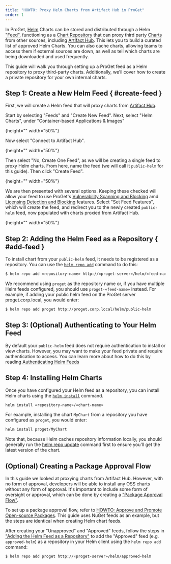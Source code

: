 ```yaml
---
title: "HOWTO: Proxy Helm Charts from Artifact Hub in ProGet"
order: 1
---
```


In ProGet, [Helm](https://helm.sh/) Charts can be stored and distributed through a Helm ["Feed"](/docs/proget/feeds/feed-overview), functioning as a [Chart Repository](https://helm.sh/docs/topics/chart_repository/) that can proxy third party [Charts](https://helm.sh/docs/topics/charts/) from other sources, including [Artifact Hub](/docs/proget/feeds/helm#artifacthub). This lets you to build a curated list of approved Helm Charts. You can also cache charts, allowing teams to access them if external sources are down, as well as tell which charts are being downloaded and used frequently.

This guide will walk you through setting up a ProGet feed as a Helm repository to proxy third-party charts. Additionally, we’ll cover how to create a private repository for your own internal charts.

## Step 1: Create a New Helm Feed { #create-feed }

First, we will create a Helm feed that will proxy charts from [Artifact Hub](/docs/proget/feeds/helm#artifacthub).

Start by selecting "Feeds" and "Create New Feed". Next, select "Helm Charts", under "Container-based Applications & Images"

![](){height="" width="50%"}

Now select "Connect to Artifact Hub".

![](){height="" width="50%"}

Then select "No, Create One Feed", as we will be creating a single feed to proxy Helm charts. From here, name the feed (we will call it `public-helm` for this guide). Then click "Create Feed".

![](){height="" width="50%"}

We are then presented with several options. Keeping these checked will allow your feed to use ProGet's [Vulnerability Scanning and Blocking](/docs/proget/sca/vulnerabilities) amd [Licensing Detection and Blocking](https://docs.inedo.com/docs/proget/sca/licenses) features. Select "Set Feed Features", which will create the feed, and redirect you to the newly created `public-helm` feed, now populated with charts proxied from Artifact Hub.

![](){height="" width="50%"}

## Step 2: Adding the Helm Feed as a Repository { #add-feed }

To install chart from your `public-helm` feed, it needs to be registered as a repository. You can use the [`helm repo add`](https://helm.sh/docs/helm/helm_repo_add/) command to do this:

```bash
$ helm repo add «repository-name» http://«proget-server»/helm/«feed-name»
```

We recommend using `proget` as the repository name or, if you have multiple Helm feeds configured, you should use `proget-«feed-name»` instead. For example, if adding your public helm feed on the ProGet server proget.corp.local, you would enter:
 
```bash
$ helm repo add proget http://proget.corp.local/helm/public-helm
```

## Step 3: (Optional) Authenticating to Your Helm Feed

By default your `public-helm` feed does not require authentication to install or view charts. However, you may want to make your feed private and require authentication to access. You can learn more about how to do this by reading [Authenticating Helm Feeds](/docs/proget/feeds/helm#authenticated-feeds)

## Step 4: Installing Helm Charts

Once you have configured your Helm feed as a repository, you can install Helm charts using the [`helm install`](https://helm.sh/docs/helm/helm_install/) command. 

```bash
helm install «repository-name»/«chart-name»
```

For example, installing the chart `MyChart` from a repository you have configured as `proget`, you would enter:

```bash
helm install proget/MyChart
```

Note that, because Helm caches repository information locally, you should generally run the [helm repo update](https://helm.sh/docs/helm/helm_repo_update/) command first to ensure you'll get the latest version of the chart.

## (Optional) Creating a Package Approval Flow

In this guide we looked at proxying charts from Artifact Hub. However, with no form of approval, developers will be able to install any OSS charts without any form of approval. It's important to include some form of oversight or approval, which can be done by creating a ["Package Approval Flow"](/docs/proget/packages/package-promotion).

To set up a package approval flow, refer to [HOWTO: Approve and Promote Open-source Packages](/docs/proget/packages/package-promotion/proget-howto-promote-packages). This guide uses NuGet feeds as an example, but the steps are identical when creating Helm chart feeds.

After creating your "Unapproved" and "Approved" feeds, follow the steps in ["Adding the Helm Feed as a Repository"](#add-feed) to add the "Approved" feed (e.g. `approved-helm`) as a repository in your Helm client using the `helm repo add` command:

```bash
$ helm repo add proget http://«proget-server»/helm/approved-helm
```


